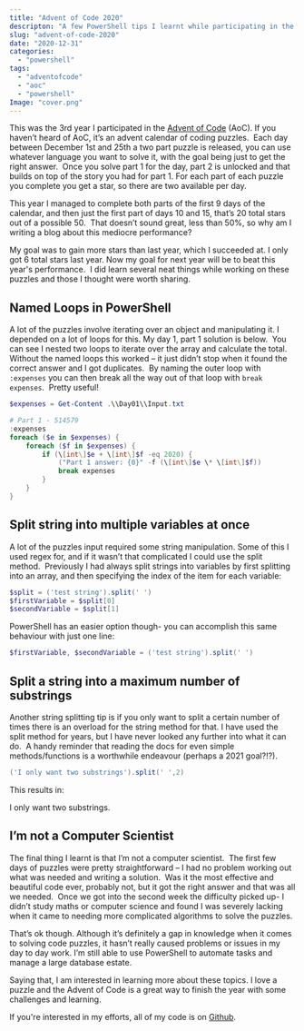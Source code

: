 ```yaml
---
title: "Advent of Code 2020"
descripton: "A few PowerShell tips I learnt while participating in the Advent of Code 2020 puzzles."
slug: "advent-of-code-2020"
date: "2020-12-31"
categories:
  - "powershell"
tags:
  - "adventofcode"
  - "aoc"
  - "powershell"
Image: "cover.png"
---
```


This was the 3rd year I participated in the [Advent of Code](https://adventofcode.com/) (AoC). If you haven’t heard of AoC, it’s an advent calendar of coding puzzles.  Each day between December 1st and 25th a two part puzzle is released, you can use whatever language you want to solve it, with the goal being just to get the right answer.  Once you solve part 1 for the day, part 2 is unlocked and that builds on top of the story you had for part 1. For each part of each puzzle you complete you get a star, so there are two available per day.

This year I managed to complete both parts of the first 9 days of the calendar, and then just the first part of days 10 and 15, that’s 20 total stars out of a possible 50.  That doesn’t sound great, less than 50%, so why am I writing a blog about this mediocre performance?

My goal was to gain more stars than last year, which I succeeded at. I only got 6 total stars last year. Now my goal for next year will be to beat this year's performance.  I did learn several neat things while working on these puzzles and those I thought were worth sharing.

## Named Loops in PowerShell

A lot of the puzzles involve iterating over an object and manipulating it. I depended on a lot of loops for this. My day 1, part 1 solution is below.  You can see I nested two loops to iterate over the array and calculate the total. Without the named loops this worked – it just didn’t stop when it found the correct answer and I got duplicates.  By naming the outer loop with `:expenses` you can then break all the way out of that loop with `break expenses`.  Pretty useful!

```PowerShell
$expenses = Get-Content .\\Day01\\Input.txt

# Part 1 - 514579
:expenses
foreach ($e in $expenses) {
    foreach ($f in $expenses) {
        if (\[int\]$e + \[int\]$f -eq 2020) {
            ("Part 1 answer: {0}" -f (\[int\]$e \* \[int\]$f))
            break expenses
        }
    }
}
```

## Split string into multiple variables at once

A lot of the puzzles input required some string manipulation. Some of this I used regex for, and if it wasn’t that complicated I could use the split method.  Previously I had always split strings into variables by first splitting into an array, and then specifying the index of the item for each variable:

```PowerShell
$split = ('test string').split(' ')
$firstVariable = $split[0]
$secondVariable = $split[1]
```

PowerShell has an easier option though- you can accomplish this same behaviour with just one line:

```PowerShell
$firstVariable, $secondVariable = ('test string').split(' ')
```

## Split a string into a maximum number of substrings

Another string splitting tip is if you only want to split a certain number of times there is an overload for the string method for that. I have used the split method for years, but I have never looked any further into what it can do.  A handy reminder that reading the docs for even simple methods/functions is a worthwhile endeavour (perhaps a 2021 goal?!?).  

```PowerShell
('I only want two substrings').split(' ',2)
```

This results in:

I
only want two substrings.

## I’m not a Computer Scientist

The final thing I learnt is that I’m not a computer scientist.  The first few days of puzzles were pretty straightforward – I had no problem working out what was needed and writing a solution.  Was it the most effective and beautiful code ever, probably not, but it got the right answer and that was all we needed.  Once we got into the second week the difficulty picked up- I didn’t study maths or computer science and found I was severely lacking when it came to needing more complicated algorithms to solve the puzzles.

That’s ok though. Although it’s definitely a gap in knowledge when it comes to solving code puzzles, it hasn’t really caused problems or issues in my day to day work. I’m still able to use PowerShell to automate tasks and manage a large database estate.

Saying that, I am interested in learning more about these topics. I love a puzzle and the Advent of Code is a great way to finish the year with some challenges and learning.

If you're interested in my efforts, all of my code is on [Github](https://github.com/jpomfret/AdventOfCode2020).
